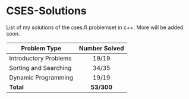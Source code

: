 # CSES-Solutions

List of my solutions of the cses.fi problemset in c++. More will be added soon.

| Problem Type          | Number Solved |
|-----------------------|:-------------:|
| Introductory Problems |     19/19     |
| Sorting and Searching |     34/35     |
| Dynamic Programming   |     19/19     |
| **Total**             |  **53/300**   |
